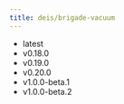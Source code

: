 ```yaml
---
title: deis/brigade-vacuum
---
```

- latest
- v0.18.0
- v0.19.0
- v0.20.0
- v1.0.0-beta.1
- v1.0.0-beta.2
